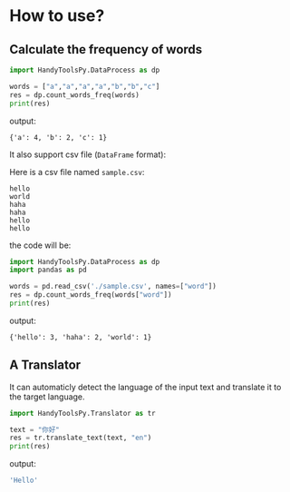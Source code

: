 # How to use?

## Calculate the frequency of words

```python
import HandyToolsPy.DataProcess as dp

words = ["a","a","a","a","b","b","c"]
res = dp.count_words_freq(words)
print(res)
```

output:

```text
{'a': 4, 'b': 2, 'c': 1}
```

It also support csv file (`DataFrame` format):

Here is a csv file named `sample.csv`:

```csv
hello
world
haha
haha
hello
hello
```

the code will be:

```python
import HandyToolsPy.DataProcess as dp
import pandas as pd

words = pd.read_csv('./sample.csv', names=["word"])
res = dp.count_words_freq(words["word"])
print(res)
```

output:

```text
{'hello': 3, 'haha': 2, 'world': 1}
```

## A Translator

It can automaticly detect the language of the input text and translate it to the target language.

```python
import HandyToolsPy.Translator as tr

text = "你好"
res = tr.translate_text(text, "en")
print(res)
```

output:

```bash
'Hello'
```
